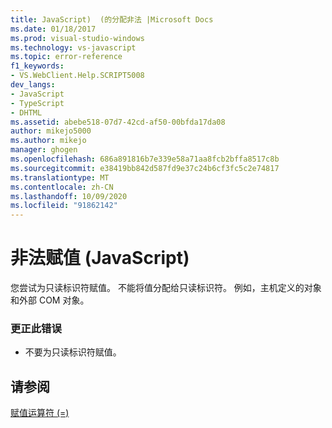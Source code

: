 ```yaml
---
title: JavaScript)  (的分配非法 |Microsoft Docs
ms.date: 01/18/2017
ms.prod: visual-studio-windows
ms.technology: vs-javascript
ms.topic: error-reference
f1_keywords:
- VS.WebClient.Help.SCRIPT5008
dev_langs:
- JavaScript
- TypeScript
- DHTML
ms.assetid: abebe518-07d7-42cd-af50-00bfda17da08
author: mikejo5000
ms.author: mikejo
manager: ghogen
ms.openlocfilehash: 686a891816b7e339e58a71aa8fcb2bffa8517c8b
ms.sourcegitcommit: e38419bb842d587fd9e37c24b6cf3fc5c2e74817
ms.translationtype: MT
ms.contentlocale: zh-CN
ms.lasthandoff: 10/09/2020
ms.locfileid: "91862142"
---
```

# <a name="illegal-assignment-javascript"></a>非法赋值 (JavaScript)
您尝试为只读标识符赋值。 不能将值分配给只读标识符。 例如，主机定义的对象和外部 COM 对象。  
  
### <a name="to-correct-this-error"></a>更正此错误  
  
- 不要为只读标识符赋值。  
  
## <a name="see-also"></a>请参阅  
 [赋值运算符 (=) ](https://developer.mozilla.org/docs/Web/JavaScript/Reference/Operators#Assignment)